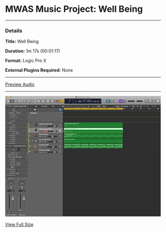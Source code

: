 # MWAS Music Project: Well Being

---

### Details

**Title:** Well Being

**Duration:** 1m 17s (00:01:17)

**Format:** Logic Pro X

**External Plugins Required:** None

---

[Preview Audio](WellBeingDemo.m4a "Preview Audio")

---

![Well Being Screenshot](screenshot_thumb.png)

[View Full Size](screenshot.png "Full Size")
